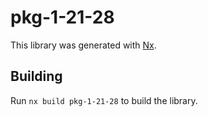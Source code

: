 # pkg-1-21-28

This library was generated with [Nx](https://nx.dev).

## Building

Run `nx build pkg-1-21-28` to build the library.
